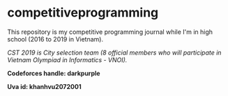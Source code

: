 # competitiveprogramming

This repository is my competitive programming journal while I'm in high school (2016 to 2019 in Vietnam).

*CST 2019 is City selection team (8 official members who will participate in Vietnam Olympiad in Informatics - VNOI).*

**Codeforces handle: darkpurple**

**Uva id: khanhvu2072001**
